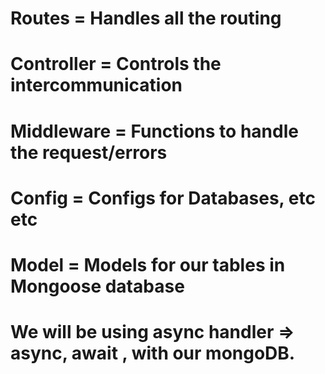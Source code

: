 # Routes = Handles all the routing
# Controller = Controls the intercommunication 
# Middleware = Functions to handle the request/errors
# Config = Configs for Databases, etc etc
# Model = Models for our tables in Mongoose database

# We will be using async handler => async, await , with our mongoDB.

<!-- Overview  -->
<!-- 
    If the following is our get request with it's response 

    router.get('/api/menu', (req,res) => { 
        res.status(200).json({"message" : 'Get Menu'})
    })

    We have cleaned up our code in the following manner ==>
        ==> All the incoming request will be read by our Server.js and redirected to proper Route file.

        ==> Our Route files will perform the requests such as get/post/put/delete by calling the corresponding functions from the Controller.

        ==> The Controller will then read the response and perform the function to provide the response accordingly.

        To summarize :
        Server.js ==> Redirects the requests to the proper routs ==> '/api/menu'
        Route.js ==> Responds to those requests by calling the appropriate Controller ==> 'Get/Post/Put/Delete'
        Controller.js ==> Carries out the requests and forms a response accordingly ==> (req,res) => {}

 -->


<!-- #Routes 
    for each functionality, we will have a separate route file in our routes folder just to have a proper file structure. 

    => Menu - menuRoutes.js  
    -->

<!-- #Controllers 
    Instead of having our functions inside the body of the requests in the route files, we will have a controller dedicated to them that will handle those functions. 

    => Menu - menuController.js  
    -->

        

 



